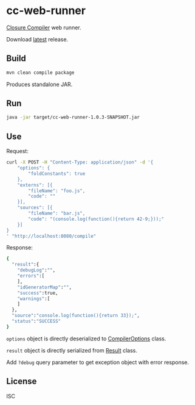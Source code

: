 # cc-web-runner

[Closure Compiler](https://developers.google.com/closure/compiler/) web runner.

Download [latest](https://github.com/monai/cc-web-runner/releases) release.

## Build

```bash
mvn clean compile package
```

Produces standalone JAR.

## Run

```bash
java -jar target/cc-web-runner-1.0.3-SNAPSHOT.jar
```

## Use

Request:

```bash
curl -X POST -H "Content-Type: application/json" -d '{
    "options": {
        "foldConstants": true
    },
    "externs": [{
        "fileName": "foo.js",
        "code": ""
    }],
    "sources": [{
        "fileName": "bar.js",
        "code": "(console.log(function(){return 42-9;}));"
    }]
}
' "http://localhost:8080/compile"
```

Response:

```bash
{
  "result":{
    "debugLog":"",
    "errors":[
    ],
    "idGeneratorMap":"",
    "success":true,
    "warnings":[
    ]
  },
  "source":"console.log(function(){return 33});",
  "status":"SUCCESS"
}
```

`options` object is directly deserialized to [CompilerOptions](https://github.com/google/closure-compiler/blob/v20160208/src/com/google/javascript/jscomp/CompilerOptions.java) class.

`result` object is directly serialized from [Result](https://github.com/google/closure-compiler/blob/v20160208/src/com/google/javascript/jscomp/Result.java) class.

Add `?debug` query parameter to get exception object with error response.

## License

ISC
